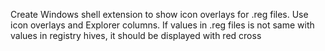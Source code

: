 Create Windows shell extension to show icon overlays for .reg files. Use icon overlays and Explorer columns. If values in .reg files is not same with values in registry hives, it should be displayed with red cross
